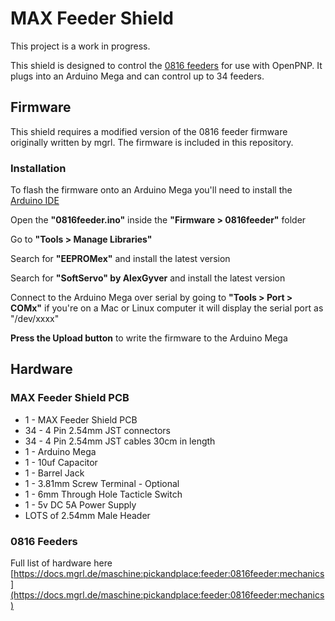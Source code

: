 # MAX Feeder Shield

This project is a work in progress.

This shield is designed to control the [0816 feeders](https://docs.mgrl.de/maschine:pickandplace:feeder:0816feeder:nativeshield) for use with OpenPNP. It plugs into an Arduino Mega and can control up to 34 feeders. 

## Firmware

This shield requires a modified version of the 0816 feeder firmware originally written by mgrl. The firmware is included in this repository.

### Installation

To flash the firmware onto an Arduino Mega you'll need to install the [Arduino IDE](https://www.arduino.cc/en/software)

Open the **"0816feeder.ino"** inside the **"Firmware > 0816feeder"** folder

Go to **"Tools > Manage Libraries"**

Search for **"EEPROMex"** and install the latest version

Search for **"SoftServo" by AlexGyver** and install the latest version

Connect to the Arduino Mega over serial by going to **"Tools > Port > COMx"** if you're on a Mac or Linux computer it will display the serial port as "/dev/xxxx"

**Press the Upload button** to write the firmware to the Arduino Mega

## Hardware

### MAX Feeder Shield PCB
- 1 - MAX Feeder Shield PCB
- 34 - 4 Pin 2.54mm JST connectors
- 34 - 4 Pin 2.54mm JST cables 30cm in length
- 1 - Arduino Mega
- 1 - 10uf Capacitor
- 1 - Barrel Jack
- 1 - 3.81mm Screw Terminal - Optional
- 1 - 6mm Through Hole Tacticle Switch
- 1 - 5v DC 5A Power Supply
- LOTS of 2.54mm Male Header

### 0816 Feeders

Full list of hardware here
[https://docs.mgrl.de/maschine:pickandplace:feeder:0816feeder:mechanics](https://docs.mgrl.de/maschine:pickandplace:feeder:0816feeder:mechanics)
